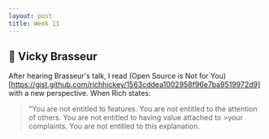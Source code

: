 ```yaml
---
layout: post
title: Week 11
---
```


:microphone: Vicky Brasseur
---
After hearing Brasseur's talk, I read (Open Source is Not for You)[https://gist.github.com/richhickey/1563cddea1002958f96e7ba9519972d9] with a new perspective. When Rich states:
> "You are not entitled to features. You are not entitled to the attention of others. You are not entitled to having value attached to  >your complaints. You are not entitled to this explanation.
